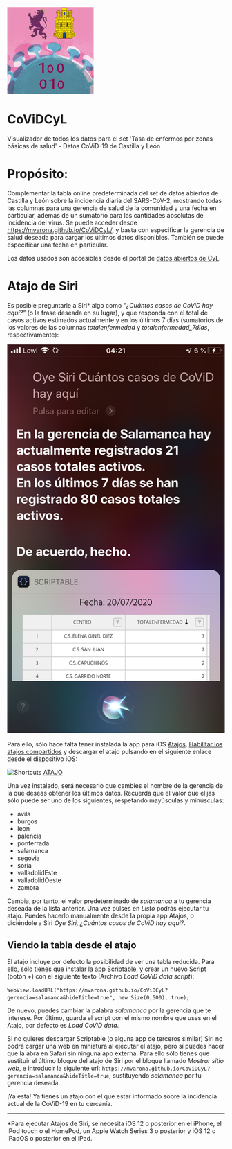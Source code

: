 <img src="logo.png" alt="Logo de CoViDCyL" width="200"/>

# CoViDCyL
Visualizador de todos los datos para el set 'Tasa de enfermos por zonas básicas de salud' - Datos CoViD-19 de Castilla y León



# Propósito:
Complementar la tabla online predeterminada del set de datos abiertos de Castilla y León sobre la incidencia diaria del SARS-CoV-2, mostrando todas las columnas para una gerencia de salud de la comunidad y una fecha en particular, además de un sumatorio para las cantidades absolutas de incidencia del virus. Se puede acceder desde <a href="https://mvarona.github.io/CoViDCyL" target="_blank">https://mvarona.github.io/CoViDCyL/</a>, y basta con especificar la gerencia de salud deseada para cargar los últimos datos disponibles. También se puede especificar una fecha en particular.

Los datos usados son accesibles desde el portal de <a href="https://analisis.datosabiertos.jcyl.es/explore/dataset/tasa-enfermos-acumulados-por-areas-de-salud/table/" target="_blank">datos abiertos de CyL</a>.



# Atajo de Siri
Es posible preguntarle a Siri* algo como _"¿Cuántos casos de CoViD hay aquí?"_ (o la frase deseada en su lugar), y que responda con el total de casos activos estimados actualmente y en los últimos 7 días (sumatorios de los valores de las columnas _totalenfermedad_ y _totalenfermedad_7dias_, respectivamente):

<img src="screenshot.png" alt="Captura de pantalla ejecutando el atajo" width="800"/>


Para ello, sólo hace falta tener instalada la app para iOS <a href="https://apps.apple.com/es/app/atajos/id915249334" target="_blank">Atajos</a>, <a href="https://support.apple.com/es-es/HT210628" target="_blank">Habilitar los atajos compartidos</a> y descargar el atajo pulsando en el siguiente enlace desde el dispositivo iOS:

![Shortcuts](https://bmsalamanca.com/others/tempWu/shortcuts-app-icon.jpg)
<a href="TODO: URL del atajo">ATAJO</a>

Una vez instalado, será necesario que cambies el nombre de la gerencia de la que deseas obtener los últimos datos. Recuerda que el valor que elijas sólo puede ser uno de los siguientes, respetando mayúsculas y minúsculas:

- avila
- burgos
- leon
- palencia
- ponferrada
- salamanca
- segovia
- soria
- valladolidEste
- valladolidOeste
- zamora

Cambia, por tanto, el valor predeterminado de _salamanca_ a tu gerencia deseada de la lista anterior. Una vez pulses en _Listo_ podrás ejecutar tu atajo. Puedes hacerlo manualmente desde la propia app Atajos, o diciéndole a Siri _Oye Siri, ¿Cuántos casos de CoViD hay aquí?_.

## Viendo la tabla desde el atajo

El atajo incluye por defecto la posibilidad de ver una tabla reducida. Para ello, sólo tienes que instalar la app <a href="https://scriptable.app" target="_blank">Scriptable</a>, y crear un nuevo Script (botón +) con el siguiente texto (Archivo _Load CoViD data.script_):

`WebView.loadURL("https://mvarona.github.io/CoViDCyL?gerencia=salamanca&hideTitle=true", new Size(0,500), true);`

De nuevo, puedes cambiar la palabra _salamanca_ por la gerencia que te interese. Por último, guarda el script con el mismo nombre que uses en el Atajo, por defecto es _Load CoViD data_.

Si no quieres descargar Scriptable (o alguna app de terceros similar) Siri no podrá cargar una web en miniatura al ejecutar el atajo, pero sí puedes hacer que la abra en Safari sin ninguna app externa. Para ello sólo tienes que sustituir el último bloque del atajo de Siri por el bloque llamado _Mostrar sitio web_, e introducir la siguiente url: `https://mvarona.github.io/CoViDCyL?gerencia=salamanca&hideTitle=true`, sustituyendo _salamanca_ por tu gerencia deseada.

¡Ya está! Ya tienes un atajo con el que estar informado sobre la incidencia actual de la CoViD-19 en tu cercanía.

<hr/>

*Para ejecutar Atajos de Siri, se necesita iOS 12 o posterior en el iPhone, el iPod touch o el HomePod, un Apple Watch Series 3 o posterior y iOS 12 o iPadOS o posterior en el iPad.